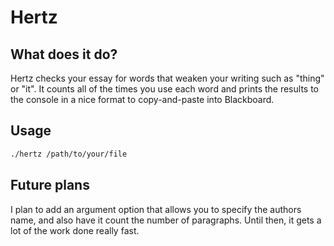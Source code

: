 # Hertz

## What does it do?
Hertz checks your essay for words that weaken your writing such as "thing" or "it".
It counts all of the times you use each word and prints the results to the console in a nice format to copy-and-paste into Blackboard.

## Usage
```bash
./hertz /path/to/your/file
```

## Future plans
I plan to add an argument option that allows you to specify the authors name, and also have it count the number of paragraphs. 
Until then, it gets a lot of the work done really fast. 
